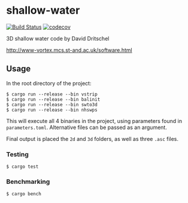 # shallow-water

[![Build Status](https://travis-ci.com/chocol4te/shallow-water.svg?token=Yy278F6KPxruhJLf8xog&branch=rust_port)](https://travis-ci.com/chocol4te/shallow-water)
[![codecov](https://codecov.io/gh/chocol4te/shallow-water/branch/master/graph/badge.svg?token=LLR3tmRGuE)](https://codecov.io/gh/chocol4te/shallow-water)

3D shallow water code by David Dritschel

http://www-vortex.mcs.st-and.ac.uk/software.html

## Usage

In the root directory of the project:

```
$ cargo run --release --bin vstrip
$ cargo run --release --bin balinit
$ cargo run --release --bin swto3d
$ cargo run --release --bin nhswps
```

This will execute all 4 binaries in the project, using parameters found in `parameters.toml`. Alternative files can be passed as an argument.

Final output is placed the `2d` and `3d` folders, as well as three `.asc` files.

### Testing
```
$ cargo test
```

### Benchmarking
```
$ cargo bench
```
